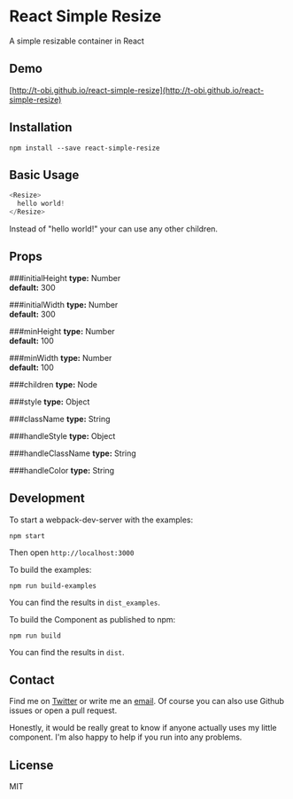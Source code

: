 # React Simple Resize
A simple resizable container in React

## Demo
[http://t-obi.github.io/react-simple-resize](http://t-obi.github.io/react-simple-resize)

## Installation
```shell
npm install --save react-simple-resize
```

## Basic Usage
```js
<Resize>
  hello world!
</Resize>
```
Instead of "hello world!" your can use any other children.

## Props

###initialHeight
**type:** Number  
**default:**  300 

###initialWidth
**type:** Number  
**default:**  300 

###minHeight
**type:** Number  
**default:**  100 

###minWidth
**type:** Number  
**default:**  100 

###children
**type:** Node  

###style
**type:** Object

###className
**type:** String  

###handleStyle
**type:** Object 

###handleClassName
**type:** String  

###handleColor
**type:** String  

## Development
To start a webpack-dev-server with the examples:
```shell
npm start
```
Then open `http://localhost:3000`

To build the examples:
```shell
npm run build-examples
```
You can find the results in `dist_examples`.

To build the Component as published to npm:
```shell
npm run build
```
You can find the results in `dist`.

## Contact
Find me on [Twitter](https://twitter.com/tkloht) or write me an [email](mailto:tobias.kloht@gmail.com).
Of course you can also use Github issues or open a pull request.

Honestly, it would be really great to know if anyone actually uses my little component. I'm also happy to help if you run into any problems.

## License
MIT
